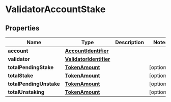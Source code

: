 

# ValidatorAccountStake


## Properties

Name | Type | Description | Notes
------------ | ------------- | ------------- | -------------
**account** | [**AccountIdentifier**](AccountIdentifier.md) |  | 
**validator** | [**ValidatorIdentifier**](ValidatorIdentifier.md) |  | 
**totalPendingStake** | [**TokenAmount**](TokenAmount.md) |  |  [optional]
**totalStake** | [**TokenAmount**](TokenAmount.md) |  |  [optional]
**totalPendingUnstake** | [**TokenAmount**](TokenAmount.md) |  |  [optional]
**totalUnstaking** | [**TokenAmount**](TokenAmount.md) |  |  [optional]



